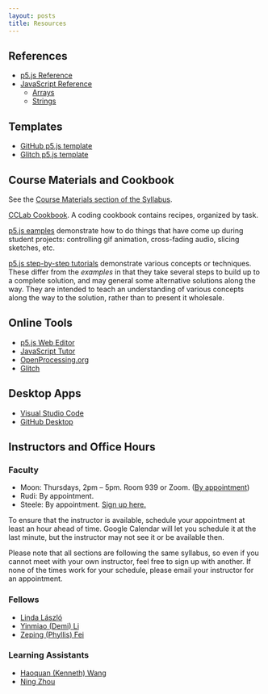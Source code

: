 ```yaml
---
layout: posts
title: Resources
---
```


## References

* [p5.js Reference](https://p5js.org/reference/)
* [JavaScript Reference](https://developer.mozilla.org/en-US/docs/Web/JavaScript/Reference)
  * [Arrays](https://developer.mozilla.org/en-US/docs/Web/JavaScript/Reference/Global_Objects/Array)
  * [Strings](https://developer.mozilla.org/en-US/docs/Web/JavaScript/Reference/Global_Objects/String)

## Templates

* [GitHub p5.js template](https://github.com/osteele/p5-template)
* [Glitch p5.js template](https://glitch.com/edit/#!/cclab-p5js-template?path=README.md%3A1%3A0)

## Course Materials and Cookbook

See the [Course Materials section of the
Syllabus](https://docs.google.com/document/d/1Bp_ZFETOXmskPMdWBHZ81BNzNsrq1Yq5jrcFN_n0Rv0/edit#bookmark=id.4vh2xmnvrsau).

[CCLab
Cookbook](https://docs.google.com/document/d/1Y2A9jh5XxCojrMkIbzu2FROSv4Tl3izR-OERsgMzCZc/edit?usp=drive_web&ouid=112951101116018294463).
A coding cookbook contains recipes, organized by task.

[p5.js
eamples](https://www.notion.so/p5-js-Examples-18214cd693bd43919d9d0c4cded0b05f)
demonstrate how to do things that have come up during student projects:
controlling gif animation, cross-fading audio, slicing sketches, etc.

[p5.js step-by-step
tutorials](https://www.notion.so/55581dbef83f40e3a386ddc6be1bbee8?v=6cbd3221f9ca493781875887b169abca)
demonstrate various concepts or techniques. These differ from the _examples_ in
that they take several steps to build up to a complete solution, and may general
some alternative solutions along the way. They are intended to teach an
understanding of various concepts along the way to the solution, rather than to
present it wholesale.

## Online Tools

* [p5.js Web Editor](https://editor.p5js.org)
* [JavaScript Tutor](http://www.pythontutor.com/javascript.html#mode=edit)
* [OpenProcessing.org](https://www.openprocessing.org)
* [Glitch](https://glitch.com)

## Desktop Apps

* [Visual Studio Code](https://code.visualstudio.com/)
* [GitHub Desktop](https://desktop.github.com/)

## Instructors and Office Hours

### Faculty

* Moon: Thursdays, 2pm – 5pm. Room 939 or Zoom. ([By appointment](jh.moon@nyu.edu))
* Rudi: By appointment.
* Steele: By appointment. [Sign up here.](https://calendar.google.com/calendar/u/0/selfsched?sstoken=UU1TaDFWeEV2ZzFHfGRlZmF1bHR8NzBkMmRmNGEzZGE3ZDBmNzExMGUwYWZkYzkwZmFkYWI)

To ensure that the instructor is available, schedule your appointment at least
an hour ahead of time. Google Calendar will let you schedule it at the last
minute, but the instructor may not see it or be available then.

Please note that all sections are following the same syllabus, so even if you
cannot meet with your own instructor, feel free to sign up with another. If none
of the times work for your schedule, please email your instructor for an
appointment.

### Fellows

* [Linda László](lll337@nyu.edu)
* [Yinmiao (Demi) Li](yl4121@nyu.edu)
* [Zeping (Phyllis) Fei](zf534@nyu.edu)

### Learning Assistants

* [Haoquan (Kenneth) Wang](hw1882@nyu.edu)
* [Ning Zhou](nz826@nyu.edu)

